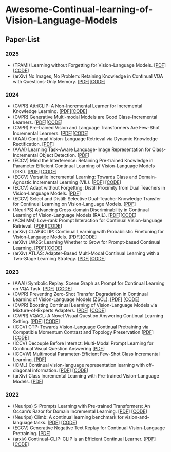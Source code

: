 # Awesome-Continual-learning-of-Vision-Language-Models

## Paper-List

### 2025
* (TPAMI) Learning without Forgetting for Vision-Language Models. [[PDF](https://arxiv.org/pdf/2305.19270)][[CODE](https://github.com/zhoudw-zdw/PROOF/)]
* (arXiv) No Images, No Problem: Retaining Knowledge in Continual VQA with Questions-Only Memory. [[PDF](https://arxiv.org/pdf/2502.04469.pdf)][[CODE](https://github.com/IemProg/QUAD)]

### 2024
* (CVPR) AttriCLIP: A Non-Incremental Learner for Incremental Knowledge Learning. [[PDF](https://openaccess.thecvf.com/content/CVPR2023/papers/Wang_AttriCLIP_A_Non-Incremental_Learner_for_Incremental_Knowledge_Learning_CVPR_2023_paper.pdf)][[CODE](https://gitee.com/mindspore/models/tree/master/research/)]
* (CVPR) Generative Multi-modal Models are Good Class-Incremental Learners. [[PDF](https://arxiv.org/pdf/2403.18383)][[CODE](https://github.com/DoubleClass/GMM)]
* (CVPR) Pre-trained Vision and Language Transformers Are Few-Shot Incremental Learners. [[PDF](https://arxiv.org/pdf/2404.02117)][[CODE](https://github.com/KU-VGI/PriViLege)]
* (AAAI) Continual Vision-Language Retrieval via Dynamic Knowledge Rectification. [[PDF](https://ojs.aaai.org/index.php/AAAI/article/view/29054/29997)]
* (AAAI) Learning Task-Aware Language-Image Representation for Class-Incremental Object Detection. [[PDF](https://ojs.aaai.org/index.php/AAAI/article/view/28537)]
* (ECCV) Mind the Interference: Retaining Pre-trained Knowledge in Parameter Efficient Continual Learning of Vision-Language Models (DIKI). [[PDF](https://arxiv.org/pdf/2407.05342)] [[CODE](https://github.com/lloongx/DIKI)]
* (ECCV) Versatile Incremental Learning: Towards Class and Domain-Agnostic Incremental Learning (VIL). [[PDF](https://arxiv.org/pdf/2409.10956)] [[CODE](https://github.com/KU-VGI/VIL)]
* (ECCV) Adapt without Forgetting: Distill Proximity from Dual Teachers in Vision-Language Models. [[PDF](https://www.ecva.net/papers/eccv_2024/papers_ECCV/papers/07052.pdf)]
* (ECCV) Select and Distill: Selective Dual-Teacher Knowledge Transfer for Continual Learning on Vision-Language Models. [[PDF](https://arxiv.org/pdf/2403.09296)]
* (NeurIPS) Advancing Cross-domain Discriminability in Continual Learning of Vision-Language Models (RAIL). [[PDF](https://arxiv.org/pdf/2406.18868)][[CODE](https://github.com/linghan1997/Regression-based-Analytic-Incremental-Learning)]
* (ACM MM) Low-rank Prompt Interaction for Continual Vision-language Retrieval. [[PDF](https://arxiv.org/pdf/2501.14369)][[CODE](https://github.com/Kelvin-ywc/LPI)]
* (arXiv) CLAP4CLIP: Continual Learning with Probabilistic Finetuning for Vision-Language Models. [[PDF](https://arxiv.org/pdf/2403.19137.pdf)][[CODE](https://github.com/srvCodes/clap4clip)]
* (arXiv) LW2G: Learning Whether to Grow for Prompt-based Continual Learning. [[PDF](https://arxiv.org/pdf/2409.18860.pdf)][[CODE](https://github.com/raian08/lw2g)]
* (arXiv) ATLAS: Adapter-Based Multi-Modal Continual Learning with a Two-Stage Learning Strategy. [[PDF](https://arxiv.org/pdf/2410.10923.pdf)][[CODE](https://github.com/lihong2303/ATLAS)]


### 2023
* (AAAI) Symbolic Replay: Scene Graph as Prompt for Continual Learning on VQA Task. [[PDF](https://arxiv.org/pdf/2208.12037)] [[CODE](https://github.com/showlab/CLVQA)]
* (CVPR) Preventing Zero-Shot Transfer Degradation in Continual Learning of Vision-Language Models (ZSCL). [[PDF](https://arxiv.org/abs/2303.06628)] [[CODE](https://github.com/Thunderbeee/ZSCL/tree/main)]
* (CVPR) Boosting Continual Learning of Vision-Language Models via Mixture-of-Experts Adapters. [[PDF](https://arxiv.org/abs/2403.11549)] [[CODE](https://github.com/JiazuoYu/MoE-Adapters4CL)]
* (CVPR) VQACL: A Novel Visual Question Answering Continual Learning Setting. [[PDF](https://openaccess.thecvf.com/content/CVPR2023/papers/Zhang_VQACL_A_Novel_Visual_Question_Answering_Continual_Learning_Setting_CVPR_2023_paper.pdf)] [[CODE](https://github.com/zhangxi1997/VQACL)]
* (ICCV) CTP: Towards Vision-Language Continual Pretraining via Compatible Momentum Contrast and Topology Preservation [[PDF](https://arxiv.org/pdf/2308.07146)] [[CODE](https://github.com/KevinLight831/CTP)]
* (ICCV) Decouple Before Interact: Multi-Modal Prompt Learning for Continual Visual Question Answering [[PDF](https://openaccess.thecvf.com/content/ICCV2023/papers/Qian_Decouple_Before_Interact_Multi-Modal_Prompt_Learning_for_Continual_Visual_Question_ICCV_2023_paper.pdf)]
* (ICCVW) Multimodal Parameter-Efficient Few-Shot Class Incremental Learning. [[PDF](https://arxiv.org/pdf/2303.04751)]
* (ICML) Continual vision-language representation learning with off-diagonal information. [[PDF](https://proceedings.mlr.press/v202/ni23c/ni23c.pdf)] [[CODE](https://github.com/Thunderbeee/ZSCL/tree/main)]
* (arXiv) Class Incremental Learning with Pre-trained Vision-Language Models. [[PDF](https://arxiv.org/pdf/2310.20348.pdf)]

### 2022
* (Neurips) S-Prompts Learning with Pre-trained Transformers: An Occam’s Razor for Domain Incremental Learning. [[PDF](https://arxiv.org/abs/2207.12819)] [[CODE](https://github.com/iamwangyabin/S-Prompts)]
* (Neurips) Climb: A continual learning benchmark for vision-and-language tasks. [[PDF](https://proceedings.neurips.cc/paper_files/paper/2022/file/bd3611971089d466ab4ca96a20f7ab13-Paper-Datasets_and_Benchmarks.pdf)] [[CODE](https://github.com/GLAMOR-USC/CLiMB)]
* (ECCV) Generative Negative Text Replay for Continual Vision-Language Pretraining. [[PDF](https://arxiv.org/pdf/2210.17322)] 
* (arxiv) Continual-CLIP: CLIP is an Efficient Continual Learner. [[PDF](https://arxiv.org/abs/2210.03114)] [[CODE](https://github.com/vgthengane/Continual-CLIP/tree/master)]

